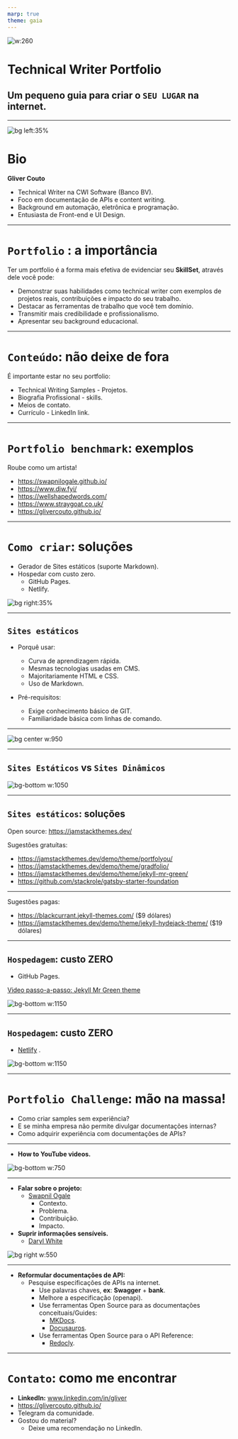 ```yaml
---
marp: true
theme: gaia
---
```


<!-- _class: lead invert-->

![w:260](assets\twbr-logo.png)

# **Technical Writer Portfolio** <!--fit-->

## Um pequeno guia para criar o `SEU LUGAR` na internet. <!--fit-->

---

![bg left:35%](assets\selfie.jpg)

# Bio

**Gliver Couto**

- Technical Writer na CWI Software (Banco BV).
- Foco em documentação de APIs e content writing.
- Background em automação, eletrônica e programação.
- Entusiasta de Front-end e UI Design.

---

# `Portfolio` : a importância

Ter um portfolio é a forma mais efetiva de evidenciar seu **SkillSet**, através dele você pode:

- Demonstrar suas habilidades como technical writer com exemplos de projetos reais, contribuições e impacto do seu trabalho.
- Destacar as ferramentas de trabalho que você tem domínio.
- Transmitir mais credibilidade e profissionalismo.
- Apresentar seu background educacional.

---

# `Conteúdo`: não deixe de fora

É importante estar no seu portfolio:

- Technical Writing Samples - Projetos.
- Biografia Profissional - skills.
- Meios de contato.
- Currículo - LinkedIn link.

---

# `Portfolio benchmark`: exemplos

Roube como um artista!

- https://swapnilogale.github.io/
- https://www.djw.fyi/
- https://wellshapedwords.com/
- https://www.straygoat.co.uk/
- https://glivercouto.github.io/

---

# `Como criar`: soluções

- Gerador de Sites estáticos (suporte Markdown).
- Hospedar com custo zero.
  - GitHub Pages.
  - Netlify.

![bg right:35%](assets\markdown.png)

---

## `Sites estáticos`

- Porquê usar:

  - Curva de aprendizagem rápida.
  - Mesmas tecnologias usadas em CMS.
  - Majoritariamente HTML e CSS.
  - Uso de Markdown.

- Pré-requisitos:
  - Exige conhecimento básico de GIT.
  - Familiaridade básica com linhas de comando.

---

![bg center w:950](assets\ssg-host-flow.png)

---

## `Sites Estáticos` vs `Sites Dinâmicos`

![bg-bottom w:1050](assets\sw-dw.png)

---

## `Sites estáticos`: soluções

Open source:
https://jamstackthemes.dev/

Sugestões gratuítas:

- https://jamstackthemes.dev/demo/theme/portfolyou/
- https://jamstackthemes.dev/demo/theme/gradfolio/
- https://jamstackthemes.dev/demo/theme/jekyll-mr-green/
- https://github.com/stackrole/gatsby-starter-foundation

---

Sugestões pagas:

- https://blackcurrant.jekyll-themes.com/ ($9 dólares)
- https://jamstackthemes.dev/demo/theme/jekyll-hydejack-theme/ ($19 dólares)

---

## `Hospedagem`: custo ZERO

- GitHub Pages.

[Video passo-a-passo: Jekyll Mr Green theme](https://www.youtube.com/watch?v=U7ryXlWI1mY)

![bg-bottom w:1150](assets\gitHubPages-portfolio.JPG)

---

## `Hospedagem`: custo ZERO

- [Netlify](https://github.com/stackrole/gatsby-starter-foundation#editing-content-and-adding-posts) .

![bg-bottom w:1150](assets\netlify.JPG)

---

# `Portfolio Challenge`: mão na massa!

- Como criar samples sem experiência?
- E se minha empresa não permite divulgar documentações internas?
- Como adquirir experiência com documentações de APIs?

---

- **How to YouTube videos.**

![bg-bottom w:750](assets\how-to-yt.JPG)

---

- **Falar sobre o projeto:**
  - [Swapnil Ogale](https://swapnilogale.github.io/)
    - Contexto.
    - Problema.
    - Contribuição.
    - Impacto.
- **Suprir informações sensíveis.**
  - [Daryl White ](https://www.djw.fyi/portfolio/business-requirements/#table-of-contents)

![bg right w:550](assets\facts.gif)

---

- **Reformular documentações de API:**
  - Pesquise especificações de APIs na internet.
    - Use palavras chaves, **ex**: **Swagger** + **bank**.
    - Melhore a especificação (openapi).
    - Use ferramentas Open Source para as documentações conceituais/Guides:
      - [MKDocs](https://squidfunk.github.io/mkdocs-material/).
      - [Docusauros](https://docusaurus.io/).
    - Use ferramentas Open Source para o API Reference:
      - [Redocly](https://redocly.com/).

---

# `Contato`: como me encontrar

- **LinkedIn:** www.linkedin.com/in/gliver
- https://glivercouto.github.io/
- Telegram da comunidade.
- Gostou do material?
  - Deixe uma recomendação no LinkedIn.
